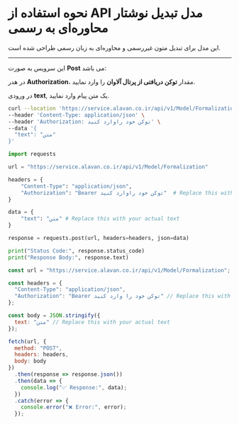 # نحوه استفاده از API مدل تبدیل نوشتار محاوره‌ای به رسمی

این مدل برای تبدیل متون غیررسمی و محاوره‌ای به زبان رسمی طراحی شده است.

---


این سرویس به صورت **Post** می باشد:

در هدر **Authorization**، مقدار **توکن دریافتی از پرتال آلاوان** را وارد نمایید.

در ورودی **text**, یک متن پیام وارد نمایید.


```bash
curl --location 'https://service.alavan.co.ir/api/v1/Model/Formalization' \
--header 'Content-Type: application/json' \
--header 'Authorization: توکن خود راوارد کنید' \
--data '{
  "text": "متن"
}'
```

```python
import requests

url = "https://service.alavan.co.ir/api/v1/Model/Formalization"

headers = {
    "Content-Type": "application/json",
    "Authorization": "Bearer توکن خود راوارد کنید"  # Replace this with your actual token
}

data = {
    "text": "متن" # Replace this with your actual text
}

response = requests.post(url, headers=headers, json=data)

print("Status Code:", response.status_code)
print("Response Body:", response.text)

```

```javascript
const url = "https://service.alavan.co.ir/api/v1/Model/Formalization";

const headers = {
  "Content-Type": "application/json",
  "Authorization": "Bearer توکن خود را وارد کنید" // Replace this with your actual token
};

const body = JSON.stringify({
  text: "متن" // Replace this with your actual text
});

fetch(url, {
  method: "POST",
  headers: headers,
  body: body
})
  .then(response => response.json())
  .then(data => {
    console.log("✅ Response:", data);
  })
  .catch(error => {
    console.error("❌ Error:", error);
  });
```
